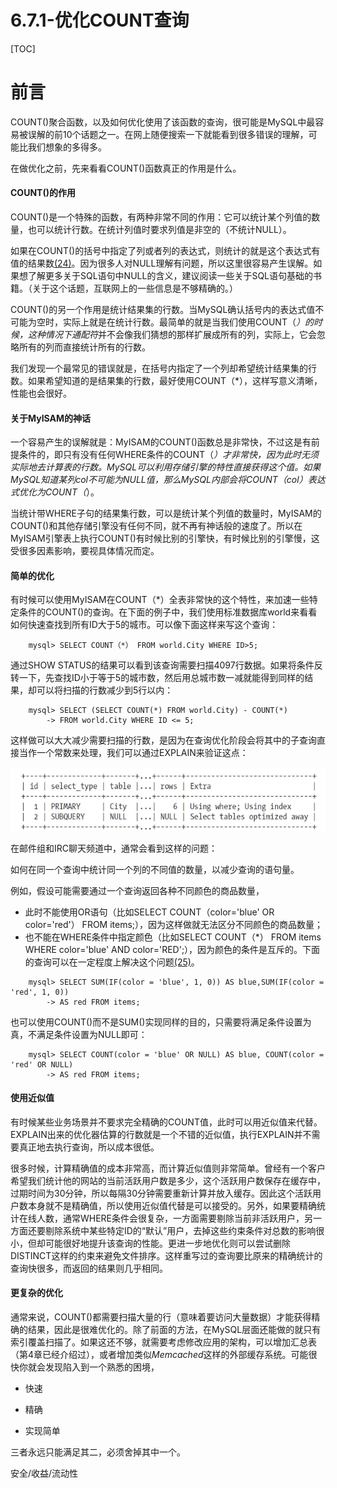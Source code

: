 # 6.7.1-优化COUNT查询

[TOC]

# 前言

COUNT()聚合函数，以及如何优化使用了该函数的查询，很可能是MySQL中最容易被误解的前10个话题之一。在网上随便搜索一下就能看到很多错误的理解，可能比我们想象的多得多。

在做优化之前，先来看看COUNT()函数真正的作用是什么。

#### COUNT()的作用

COUNT()是一个特殊的函数，有两种非常不同的作用：它可以统计某个列值的数量，也可以统计行数。在统计列值时要求列值是非空的（不统计NULL）。

如果在COUNT()的括号中指定了列或者列的表达式，则统计的就是这个表达式有值的结果数[(24)](https://www.neat-reader.cn/part0013.xhtml#ch24)。因为很多人对NULL理解有问题，所以这里很容易产生误解。如果想了解更多关于SQL语句中NULL的含义，建议阅读一些关于SQL语句基础的书籍。（关于这个话题，互联网上的一些信息是不够精确的。）

COUNT()的另一个作用是统计结果集的行数。当MySQL确认括号内的表达式值不可能为空时，实际上就是在统计行数。最简单的就是当我们使用COUNT（*）的时候，这种情况下通配符*并不会像我们猜想的那样扩展成所有的列，实际上，它会忽略所有的列而直接统计所有的行数。

我们发现一个最常见的错误就是，在括号内指定了一个列却希望统计结果集的行数。如果希望知道的是结果集的行数，最好使用COUNT（*），这样写意义清晰，性能也会很好。

#### 关于MyISAM的神话

一个容易产生的误解就是：MyISAM的COUNT()函数总是非常快，不过这是有前提条件的，即只有没有任何WHERE条件的COUNT（*）才非常快，因为此时无须实际地去计算表的行数。MySQL可以利用存储引擎的特性直接获得这个值。如果MySQL知道某列col不可能为NULL值，那么MySQL内部会将COUNT（col）表达式优化为COUNT（*）。

当统计带WHERE子句的结果集行数，可以是统计某个列值的数量时，MyISAM的COUNT()和其他存储引擎没有任何不同，就不再有神话般的速度了。所以在MyISAM引擎表上执行COUNT()有时候比别的引擎快，有时候比别的引擎慢，这受很多因素影响，要视具体情况而定。

#### 简单的优化

有时候可以使用MyISAM在COUNT（*）全表非常快的这个特性，来加速一些特定条件的COUNT()的查询。在下面的例子中，我们使用标准数据库world来看看如何快速查找到所有ID大于5的城市。可以像下面这样来写这个查询：

```
    mysql> SELECT COUNT（*） FROM world.City WHERE ID>5;
```

通过SHOW STATUS的结果可以看到该查询需要扫描4097行数据。如果将条件反转一下，先查找ID小于等于5的城市数，然后用总城市数一减就能得到同样的结果，却可以将扫描的行数减少到5行以内：

```
    mysql> SELECT (SELECT COUNT(*) FROM world.City) - COUNT(*)
        -> FROM world.City WHERE ID <= 5;
```

这样做可以大大减少需要扫描的行数，是因为在查询优化阶段会将其中的子查询直接当作一个常数来处理，我们可以通过EXPLAIN来验证这点：

![image-20220327201335901](assets/image-20220327201335901.png)

在邮件组和IRC聊天频道中，通常会看到这样的问题：

如何在同一个查询中统计同一个列的不同值的数量，以减少查询的语句量。

例如，假设可能需要通过一个查询返回各种不同颜色的商品数量，

- 此时不能使用OR语句（比如SELECT COUNT（color='blue' OR color='red'） FROM items;），因为这样做就无法区分不同颜色的商品数量；
- 也不能在WHERE条件中指定颜色（比如SELECT COUNT（*） FROM items WHERE color='blue' AND color='RED';），因为颜色的条件是互斥的。下面的查询可以在一定程度上解决这个问题[(25)](https://www.neat-reader.cn/part0013.xhtml#ch25)。

```
    mysql> SELECT SUM(IF(color = 'blue', 1, 0)) AS blue,SUM(IF(color = 'red', 1, 0))
        -> AS red FROM items;
```

也可以使用COUNT()而不是SUM()实现同样的目的，只需要将满足条件设置为真，不满足条件设置为NULL即可：

```
    mysql> SELECT COUNT(color = 'blue' OR NULL) AS blue, COUNT(color = 'red' OR NULL)
        -> AS red FROM items;
```

#### 使用近似值

有时候某些业务场景并不要求完全精确的COUNT值，此时可以用近似值来代替。EXPLAIN出来的优化器估算的行数就是一个不错的近似值，执行EXPLAIN并不需要真正地去执行查询，所以成本很低。

很多时候，计算精确值的成本非常高，而计算近似值则非常简单。曾经有一个客户希望我们统计他的网站的当前活跃用户数是多少，这个活跃用户数保存在缓存中，过期时间为30分钟，所以每隔30分钟需要重新计算并放入缓存。因此这个活跃用户数本身就不是精确值，所以使用近似值代替是可以接受的。另外，如果要精确统计在线人数，通常WHERE条件会很复杂，一方面需要剔除当前非活跃用户，另一方面还要剔除系统中某些特定ID的“默认”用户，去掉这些约束条件对总数的影响很小，但却可能很好地提升该查询的性能。更进一步地优化则可以尝试删除DISTINCT这样的约束来避免文件排序。这样重写过的查询要比原来的精确统计的查询快很多，而返回的结果则几乎相同。

#### 更复杂的优化

通常来说，COUNT()都需要扫描大量的行（意味着要访问大量数据）才能获得精确的结果，因此是很难优化的。除了前面的方法，在MySQL层面还能做的就只有索引覆盖扫描了。如果这还不够，就需要考虑修改应用的架构，可以增加汇总表（第4章已经介绍过），或者增加类似*Memcached*这样的外部缓存系统。可能很快你就会发现陷入到一个熟悉的困境，

- 快速

- 精确

- 实现简单

三者永远只能满足其二，必须舍掉其中一个。

安全/收益/流动性